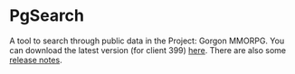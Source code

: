 # PgSearch

A tool to search through public data in the Project: Gorgon MMORPG. You can download the latest version (for client 399) [here](https://github.com/dlebansais/PgSearch-Disclosed/releases/download/v1.1.399.668/PgSearch.exe).
There are also some [release notes](https://github.com/dlebansais/PgSearch-Disclosed/blob/master/ReleaseNotes.md).
